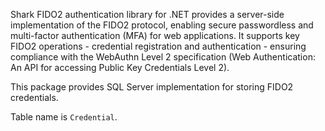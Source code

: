 Shark FIDO2 authentication library for .NET provides a server-side implementation of the FIDO2 protocol, enabling secure passwordless and multi-factor authentication (MFA) for web applications. It supports key FIDO2 operations - credential registration and authentication - ensuring compliance with the WebAuthn Level 2 specification (Web Authentication: An API for accessing Public Key Credentials Level 2).

This package provides SQL Server implementation for storing FIDO2 credentials.

Table name is `Credential`.